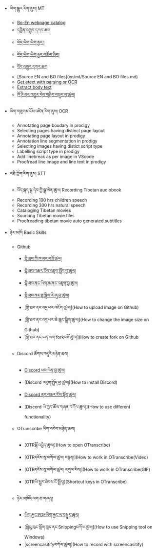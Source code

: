 - ཡིག་སྒྱུར་རིག་ནུས། MT
  - [Bo-En webpage catalog](en/mt/webpage-catalog.md)
  - [དབྱིན་འགྱུར་དཀར་ཆག](en/mt/boen-catalog.md)
  - [བོད་ཡིག་ཡིག་རྐྱང་།](en/mt/bo-versions.md)
  - [བོད་ཡིག་ཡིག་རྐྱང་འཚོལ་ཞིབ།](en/mt/get-bo-etexts.md)
  - [བོད་འགྱུར་དཀར་ཆག](en/mt/enbo-catalog.md)
  - [Source EN and BO files](en/mt/Source EN and BO files.md)
  - [Get etext with parsing or OCR](en/mt/.md)
  - [Extract body text](en/mt/.md)
  - [ཁོ་ཌི་ནང་འགྱུར་དེབ་གཤིབ་བསྡུར་བྱ་ཚུལ།](en/mt/proofreading-alignment.md)

- ཡིག་གཟུགས་ངོས་འཛིན་རིག་ནུས། OCR
  - Annotating page boudary in prodigy
  - Selecting pages having distinct page layout
  - Annotating page layout in prodigy
  - Annotation line segmentation in prodigy
  - Selecting images having distict script type
  - Labelling script type in prodigy
  - Add linebreak as per image in VScode
  - Proofread line image and line text in prodigy

- འབྲི་ཀློག་རིག་ནུས། STT
  - བོད་སྐད་སྒྲ་དེབ་ཀྱི་སྒྲ་ལེན་ཚུལ། Recording Tibetan audiobook
  - Recording 100 hrs children speech
  - Recording 300 hrs natural speech
  - Cataloging Tibetan movies
  - Sourcing Tibetan movie files
  - Proofreading tibetan movie auto generated subtitles

- ཉེར་མཁོ། Basic Skills
   - Github
     - [གྷི་ཐབ་ཀྱི་ཁ་བྱང་བཟོ་ཚུལ།](howto/create-github-account.md)
     - [གྷི་ཐབ་འཆར་ངོས་འཇུག་སྤྲོད་བྱ་ཚུལ།](howto/install-github-desktop.md)
     - [གྷི་ཐབ་ནང་ཡིག་ཆ་ནང་འཇུག་བྱ་ཚུལ།](howto/upload-file-github.md)
     - [གྷི་ཐབ་ནང་ཟླ་སྒྲིལ་རེ་ཞུ་བྱ་ཚུལ།](howto/create-pull-request-github.md)
     - [གྷི་ཐབ་ནང་འདྲ་པར་འཇོག་ཚུལ།](How to upload image on Github)
     - [གྷི་ཐབ་ནང་འདྲ་པར་ཆེ་ཆུང་སྒྲིག་ཚུལ།](How to change the image size on Github)
     - [གྷི་ཐབ་ནང་ཡན་ལག་forkབཟོ་ཚུལ།](How to create fork on Github

  - Discord ཚོགས་འདུའི་མཉེན་ཆས།
     - [Discord ཕབ་ལེན་བྱ་ཚུལ།](howto/download-discord.md)
     - [Discord འཇུག་སྤྲོད་བྱ་ཚུལ།](How to install Discord)
     - [Discord ནང་འཆར་ངོས་སྟོན་ཚུལ།](howto/share-screen-discord.md)
     - [Discord ཡི་ཁྱད་ཆོས་གཞན་བཀོལ་ཚུལ།](How to use different functionality)

  - OTranscribe ཡིག་འབེབ་མཉེན་ཆས།
    - [OTRསྒོ་འབྱེད་ཚུལ།](How to open OTranscribe)
    - [OTRདངོས་སུ་བཀོལ་ཚུལ། བརྙན།](How to work in OTranscribe(Video)
    - [OTRདངོས་སུ་བཀོལ་ཚུལ། འགུལ་རིས།](How to work in OTranscribe(GIF)
    - [OTRཡི་མྱུར་ཐེབས་ངོ་སྤྲོད།](Shortcut keys in OTranscribe)

  - ཉེར་མཁོའི་ལག་ཆ་གཞན།
    - [ཡིག་རྐྱང་PDFཡིག་རྐྱང་ལ་བསྒྱུར་ཚུལ།]()
    - [སྒེའུ་ཁུང་གློག་ཀླད་ནང་Snippingབཀོལ་ཚུལ།](How to use Snipping tool on Windows)
    - [screencasitifyབཀོལ་ཚུལ།](How to record with screencasitify)

